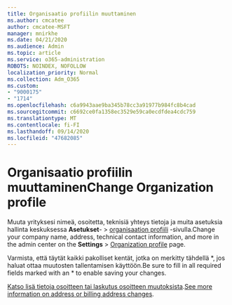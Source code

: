 ```yaml
---
title: Organisaatio profiilin muuttaminen
ms.author: cmcatee
author: cmcatee-MSFT
manager: mnirkhe
ms.date: 04/21/2020
ms.audience: Admin
ms.topic: article
ms.service: o365-administration
ROBOTS: NOINDEX, NOFOLLOW
localization_priority: Normal
ms.collection: Adm_O365
ms.custom:
- "9000175"
- "1714"
ms.openlocfilehash: c6a9943aae9ba345b78cc3a91977b984fc8b4cad
ms.sourcegitcommit: c6692ce0fa1358ec3529e59ca0ecdfdea4cdc759
ms.translationtype: MT
ms.contentlocale: fi-FI
ms.lasthandoff: 09/14/2020
ms.locfileid: "47682085"
---
```

# <a name="change-organization-profile"></a><span data-ttu-id="b1368-102">Organisaatio profiilin muuttaminen</span><span class="sxs-lookup"><span data-stu-id="b1368-102">Change Organization profile</span></span>

<span data-ttu-id="b1368-103">Muuta yrityksesi nimeä, osoitetta, teknisiä yhteys tietoja ja muita asetuksia hallinta keskuksessa **Asetukset**-  >  [organisaation profiili](https://go.microsoft.com/fwlink/p/?linkid=2067339) -sivulla.</span><span class="sxs-lookup"><span data-stu-id="b1368-103">Change your company name, address, technical contact information, and more in the admin center on the **Settings** > [Organization profile](https://go.microsoft.com/fwlink/p/?linkid=2067339) page.</span></span>

<span data-ttu-id="b1368-104">Varmista, että täytät kaikki pakolliset kentät, jotka on merkitty tähdellä \*, jos haluat ottaa muutosten tallentamisen käyttöön.</span><span class="sxs-lookup"><span data-stu-id="b1368-104">Be sure to fill in all required fields marked with an \* to enable saving your changes.</span></span>

<span data-ttu-id="b1368-105">[Katso lisä tietoja osoitteen tai laskutus osoitteen muutoksista](https://docs.microsoft.com/microsoft-365/admin/manage/change-address-contact-and-more).</span><span class="sxs-lookup"><span data-stu-id="b1368-105">[See more information on address or billing address changes](https://docs.microsoft.com/microsoft-365/admin/manage/change-address-contact-and-more).</span></span>
